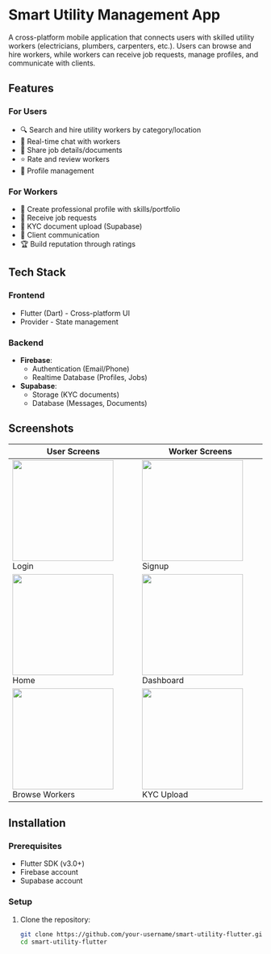 # Smart Utility Management App


A cross-platform mobile application that connects users with skilled utility workers (electricians, plumbers, carpenters, etc.). Users can browse and hire workers, while workers can receive job requests, manage profiles, and communicate with clients.

## Features

### For Users
- 🔍 Search and hire utility workers by category/location
- 💬 Real-time chat with workers
- 📄 Share job details/documents
- ⭐ Rate and review workers
- 👤 Profile management

### For Workers
- 📝 Create professional profile with skills/portfolio
- 📲 Receive job requests
- 📂 KYC document upload (Supabase)
- 💬 Client communication
- 🏆 Build reputation through ratings

## Tech Stack

### Frontend
- Flutter (Dart) - Cross-platform UI
- Provider - State management

### Backend
- **Firebase**:
  - Authentication (Email/Phone)
  - Realtime Database (Profiles, Jobs)
- **Supabase**:
  - Storage (KYC documents)
  - Database (Messages, Documents)

## Screenshots

| User Screens | Worker Screens |
|--------------|----------------|
| <img src="assets/screenshots/login.png" width="200"> Login | <img src="assets/screenshots/worker_signup.png" width="200"> Signup |
| <img src="assets/screenshots/user_home.png" width="200"> Home | <img src="assets/screenshots/worker_dashboard.png" width="200"> Dashboard |
| <img src="assets/screenshots/hire_worker.png" width="200"> Browse Workers | <img src="assets/screenshots/kyc_upload.png" width="200"> KYC Upload |

## Installation

### Prerequisites
- Flutter SDK (v3.0+)
- Firebase account
- Supabase account

### Setup
1. Clone the repository:
   ```bash
   git clone https://github.com/your-username/smart-utility-flutter.git
   cd smart-utility-flutter
